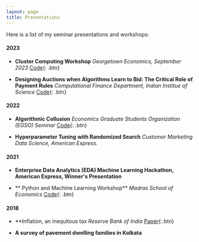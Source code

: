 ```yaml
---
layout: page
title: Presentations
---
```


Here is a list of my seminar presentations and workshops:

#### 2023

- **Cluster Computing Workshop**
  *Georgetown Economics, September 2023*
  [Code](https://github.com/rawatpranjal/GU-Econ-Computer-Workshop-2023){: .btn}

- **Designing Auctions when Algorithms Learn to Bid: The Critical Role of Payment Rules**
  *Computational Finance Department, Indian Institue of Science*
  [Code](https://github.com/rawatpranjal/GU-Econ-Computer-Workshop-2023){: .btn}

#### 2022

- **Algorithmic Collusion**
*Economics Graduate Students Organization (EGSO) Seminar*
  [Code](https://github.com/rawatpranjal/GU-Econ-Computer-Workshop-2023){: .btn}

- **Hyperparameter Tuning with Randomized Search**
*Customer Marketing Data Science, American Express.*

#### 2021

- **Enterprise Data Analytics (EDA) Machine Learning Hackathon, American Express, Winner's Presentation**

- ** Python and Machine Learning Workshop**
*Madras School of Economics*
  [Code](https://github.com/rawatpranjal/GU-Econ-Computer-Workshop-2023){: .btn}

#### 2018

- **Inflation, an inequitous tax
*Reserve Bank of India*
  [Paper](https://github.com/rawatpranjal/GU-Econ-Computer-Workshop-2023){:.btn}

- **A survey of pavement dwelling families in Kolkata**


<br />



